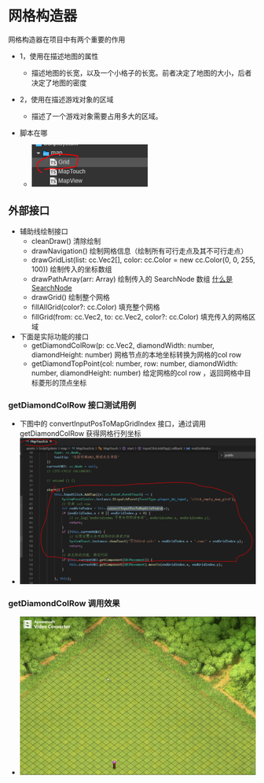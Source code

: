 # 网格构造器

网格构造器在项目中有两个重要的作用
- 1，使用在描述地图的属性
  - 描述地图的长宽，以及一个小格子的长宽。前者决定了地图的大小，后者决定了地图的密度
- 2，使用在描述游戏对象的区域
  - 描述了一个游戏对象需要占用多大的区域。

- 脚本在哪
  - ![截图](img/wheregird.PNG)


## 外部接口

- 辅助线绘制接口
  - cleanDraw() 清除绘制
  - drawNavigation() 绘制网格信息（绘制所有可行走点及其不可行走点）
  - drawGridList(list: cc.Vec2[], color: cc.Color = new cc.Color(0, 0, 255, 100)) 绘制传入的坐标数组
  - drawPathArray(arr: Array<SearchNode>) 绘制传入的 SearchNode 数组 [什么是 SearchNode](../astar/SearchNode.md)
  - drawGrid() 绘制整个网格
  - fillAllGrid(color?: cc.Color) 填充整个网格
  - fillGrid(from: cc.Vec2, to: cc.Vec2, color?: cc.Color) 填充传入的网格区域
- 下面是实际功能的接口
  - getDiamondColRow(p: cc.Vec2, diamondWidth: number, diamondHeight: number) 网格节点的本地坐标转换为网格的col row
  - getDiamondTopPoint(col: number, row: number, diamondWidth: number, diamondHeight: number) 给定网格的col row ，返回网格中目标菱形的顶点坐标

### getDiamondColRow 接口测试用例

- 下图中的 convertInputPosToMapGridIndex 接口，通过调用 getDiamondColRow 获得网格行列坐标
- ![截图](img/girdtest.PNG)

### getDiamondColRow 调用效果

- ![截图](img/getDiamondColRow.gif)